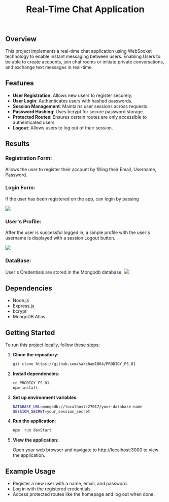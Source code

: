 <h1 align="center">
    <b>Real-Time Chat Application<br></b> 
<br>
</h1>


## Overview

This project implements a real-time chat application using WebSocket technology to enable instant messaging between users. Enabling Users to be able to create accounts, join chat rooms or initiate private conversations, and exchange text messages in real-time.


## Features

- **User Registration**: Allows new users to register securely.
- **User Login**: Authenticates users with hashed passwords.
- **Session Management**: Maintains user sessions across requests.
- **Password Hashing**: Uses bcrypt for secure password storage.
- **Protected Routes**: Ensures certain routes are only accessible to authenticated users.
- **Logout**: Allows users to log out of their session.

## Results

### Registration Form:

Allows the user to register their account by filling their Email, Username, Password.

### Login Form:

If the user has been registered on the app, can login by passing

<img src="./git_dcs/login.png" >

### User's Profile:

After the user is successful logged in, a simple profile with the user's username is displayed with a session Logout button.

<img src="./git_dcs/successful_login.png" >

### DataBase:

User's Credentials are stored in the Mongodb database.
<img src="./git_dcs/database.png">

## Dependencies

- Node.js
- Express.js
- bcrypt
- MongoDB Atlas

## Getting Started

To run this project locally, follow these steps:

1. **Clone the repository**:

   ```bash
   git clone https://github.com/saksham1864/PRODIGY_FS_01

   ```

2. **Install dependencies**:

   ```bash
   cd PRODIGY_FS_01
   npm install

   ```

3. **Set up environment variables**:
   ```bash
   DATABASE_URL=mongodb://localhost:27017/your-database-name
   SESSION_SECRET=your_session_secret
   ```
   
4. **Run the application**:

   ```bash
   npm  run devStart

   ```

5. **View the application**:

   Open your web browser and navigate to http://localhost:3000 to view the application.

## Example Usage

- Register a new user with a name, email, and password.
- Log in with the registered credentials.
- Access protected routes like the homepage and log out when done.
